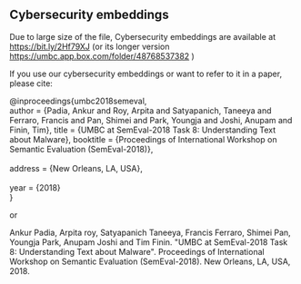 Cybersecurity embeddings
-------------------------------------------
Due to large size of the file, Cybersecurity embeddings are available at 
https://bit.ly/2Hf79XJ (or its longer version https://umbc.app.box.com/folder/48768537382 )

If you use our cybersecurity embeddings or want to refer to it in a paper, please cite:

@inproceedings{umbc2018semeval,<br />
  author =	 {Padia, Ankur and Roy, Arpita and Satyapanich, Taneeya and Ferraro, Francis and Pan, Shimei and Park, Youngja and Joshi, Anupam and Finin, Tim},
  title =	 {UMBC at SemEval-2018 Task 8: Understanding Text about Malware}, 
  booktitle =	 {Proceedings of International Workshop on Semantic Evaluation (SemEval-2018)},<br />                  
  address =	 {New Orleans, LA, USA},<br />  
  year =	 {2018}<br />
}

or

Ankur Padia, Arpita roy, Satyapanich Taneeya, Francis Ferraro, Shimei Pan, Youngja Park, Anupam Joshi and Tim Finin. 
"UMBC at SemEval-2018 Task 8: Understanding Text about Malware". 
Proceedings of International Workshop on Semantic Evaluation (SemEval-2018).
New Orleans, LA, USA, 2018.



